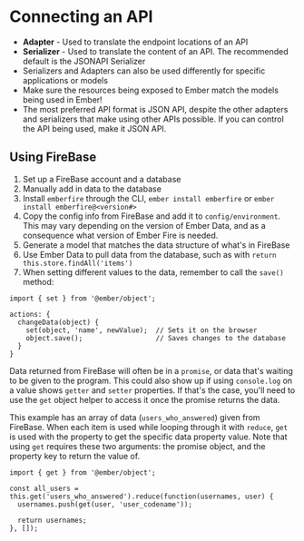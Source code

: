 # Connecting an API

* **Adapter** - Used to translate the endpoint locations of an API
* **Serializer** - Used to translate the content of an API. The recommended default is the JSONAPI Serializer
* Serializers and Adapters can also be used differently for specific applications or models
* Make sure the resources being exposed to Ember match the models being used in Ember!
* The most preferred API format is JSON API, despite the other adapters and serializers that make using other APIs possible. If you can control the API being used, make it JSON API.

## Using FireBase

1) Set up a FireBase account and a database
2) Manually add in data to the database
3) Install `emberfire` through the CLI, `ember install emberfire` or `ember install emberfire@<version#>`
3) Copy the config info from FireBase and add it to `config/environment`. This may vary depending on the version of Ember Data, and as a consequence what version of Ember Fire is needed.
4) Generate a model that matches the data structure of what's in FireBase
5) Use Ember Data to pull data from the database, such as with `return this.store.findAll('items')`
6) When setting different values to the data, remember to call the `save()` method:

```
import { set } from '@ember/object';

actions: {
  changeData(object) {
    set(object, 'name', newValue);  // Sets it on the browser
    object.save();                  // Saves changes to the database
  }
}
```

Data returned from FireBase will often be in a `promise`, or data that's waiting to be given to the program. This could also show up if using `console.log` on a value shows `getter` and `setter` properties. If that's the case, you'll need to use the `get` object helper to access it once the promise returns the data.

This example has an array of data (`users_who_answered`) given from FireBase. When each item is used while looping through it with `reduce`, `get` is used with the property to get the specific data property value. Note that using `get` requires these two arguments: the promise object, and the property key to return the value of.

```
import { get } from '@ember/object';

const all_users = this.get('users_who_answered').reduce(function(usernames, user) {
  usernames.push(get(user, 'user_codename'));

  return usernames;
}, []);
```
